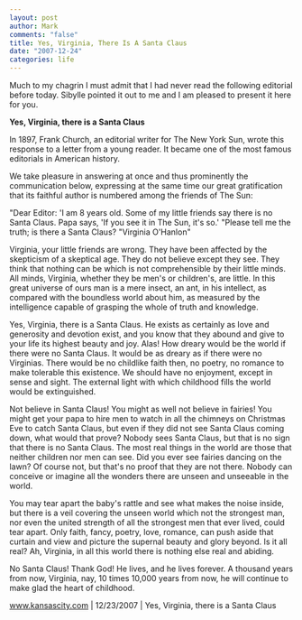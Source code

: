 ```yaml
--- 
layout: post
author: Mark
comments: "false"
title: Yes, Virginia, There Is A Santa Claus
date: "2007-12-24"
categories: life
---
```

Much to my chagrin I must admit that I had never read the following editorial before today.  Sibylle pointed it out to me and I am pleased to present it here for you.

<b>Yes, Virginia, there is a Santa Claus</b>

In 1897, Frank Church, an editorial writer for The New York Sun, wrote this response to a letter from a young reader. It became one of the most famous editorials in American history.

We take pleasure in answering at once and thus prominently the communication below, expressing at the same time our great gratification that its faithful author is numbered among the friends of The Sun:

"Dear Editor: 'I am 8 years old. Some of my little friends say there is no Santa Claus. Papa says, 'If you see it in The Sun, it's so.' "Please tell me the truth; is there a Santa Claus?
"Virginia O'Hanlon"

Virginia, your little friends are wrong. They have been affected by the skepticism of a skeptical age. They do not believe except they see. They think that nothing can be which is not comprehensible by their little minds. All minds, Virginia, whether they be men's or children's, are little. In this great universe of ours man is a mere insect, an ant, in his intellect, as compared with the boundless world about him, as measured by the intelligence capable of grasping the whole of truth and knowledge.

Yes, Virginia, there is a Santa Claus. He exists as certainly as love and generosity and devotion exist, and you know that they abound and give to your life its highest beauty and joy. Alas! How dreary would be the world if there were no Santa Claus. It would be as dreary as if there were no Virginias. There would be no childlike faith then, no poetry, no romance to make tolerable this existence. We should have no enjoyment, except in sense and sight. The external light with which childhood fills the world would be extinguished.

Not believe in Santa Claus! You might as well not believe in fairies! You might get your papa to hire men to watch in all the chimneys on Christmas Eve to catch Santa Claus, but even if they did not see Santa Claus coming down, what would that prove? Nobody sees Santa Claus, but that is no sign that there is no Santa Claus. The most real things in the world are those that neither children nor men can see. Did you ever see fairies dancing on the lawn? Of course not, but that's no proof that they are not there. Nobody can conceive or imagine all the wonders there are unseen and unseeable in the world.

You may tear apart the baby's rattle and see what makes the noise inside, but there is a veil covering the unseen world which not the strongest man, nor even the united strength of all the strongest men that ever lived, could tear apart. Only faith, fancy, poetry, love, romance, can push aside that curtain and view and picture the supernal beauty and glory beyond. Is it all real? Ah, Virginia, in all this world there is nothing else real and abiding.

No Santa Claus! Thank God! He lives, and he lives forever. A thousand years from now, Virginia, nay, 10 times 10,000 years from now, he will continue to make glad the heart of childhood.


<a href="http://www.kansascity.com/340/story/416280.html" title="Yes, Virginia, there is a Santa Claus">www.kansascity.com | 12/23/2007 | Yes, Virginia, there is a Santa Claus</a>
